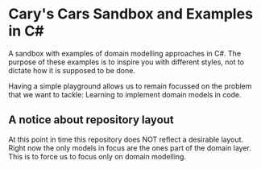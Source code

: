 # Cary's Cars Sandbox and Examples in C#

A sandbox with examples of domain modelling approaches in C#.
The purpose of these examples is to inspire you with different styles, not to dictate how it is supposed to be done.

Having a simple playground allows us to remain focussed on the problem that we want to tackle:
Learning to implement domain models in code.

## A notice about repository layout

At this point in time this repository does NOT reflect a desirable layout.
Right now the only models in focus are the ones part of the domain layer.
This is to force us to focus only on domain modelling.